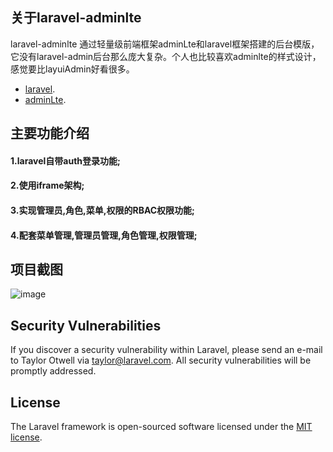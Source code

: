 
## 关于laravel-adminlte

laravel-adminlte 通过轻量级前端框架adminLte和laravel框架搭建的后台模版，它没有laravel-admin后台那么庞大复杂。个人也比较喜欢adminlte的样式设计，感觉要比layuiAdmin好看很多。
- [laravel](https://laravel.com).
- [adminLte](https://adminlte.io/).


## 主要功能介绍
#### 1.laravel自带auth登录功能;
#### 2.使用iframe架构;
#### 3.实现管理员,角色,菜单,权限的RBAC权限功能;
#### 4.配套菜单管理,管理员管理,角色管理,权限管理;

## 项目截图

![image](https://jingze.oss-cn-beijing.aliyuncs.com/jzblog/%E5%BE%AE%E4%BF%A1%E5%9B%BE%E7%89%87_20191210172504.png)

## Security Vulnerabilities

If you discover a security vulnerability within Laravel, please send an e-mail to Taylor Otwell via [taylor@laravel.com](mailto:taylor@laravel.com). All security vulnerabilities will be promptly addressed.

## License

The Laravel framework is open-sourced software licensed under the [MIT license](https://opensource.org/licenses/MIT).

